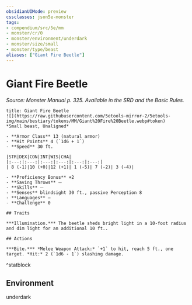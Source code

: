 ```yaml
---
obsidianUIMode: preview
cssclasses: json5e-monster
tags:
- compendium/src/5e/mm
- monster/cr/0
- monster/environment/underdark
- monster/size/small
- monster/type/beast
aliases: ["Giant Fire Beetle"]
---
```

# Giant Fire Beetle
*Source: Monster Manual p. 325. Available in the SRD and the Basic Rules.*  

```ad-statblock
title: Giant Fire Beetle
![](https://raw.githubusercontent.com/5etools-mirror-2/5etools-img/main/bestiary/tokens/MM/Giant%20Fire%20Beetle.webp#token)
*Small beast, Unaligned*

- **Armor Class** 13 (natural armor)
- **Hit Points** 4 (`1d6 + 1`)
- **Speed** 30 ft.

|STR|DEX|CON|INT|WIS|CHA|
|:---:|:---:|:---:|:---:|:---:|:---:|
| 8 (-1)|10 (+0)|12 (+1)| 1 (-5)| 7 (-2)| 3 (-4)|

- **Proficiency Bonus** +2
- **Saving Throws** ⏤
- **Skills** ⏤
- **Senses** blindsight 30 ft., passive Perception 8
- **Languages** —
- **Challenge** 0

## Traits

***Illumination.*** The beetle sheds bright light in a 10-foot radius and dim light for an additional 10 ft..

## Actions

***Bite.*** *Melee Weapon Attack:* `+1` to hit, reach 5 ft., one target. *Hit:* 2 (`1d6 - 1`) slashing damage.
```
^statblock

## Environment

underdark